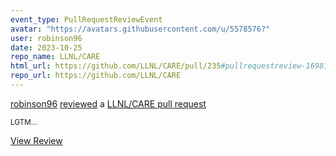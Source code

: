 ```yaml
---
event_type: PullRequestReviewEvent
avatar: "https://avatars.githubusercontent.com/u/5578576?"
user: robinson96
date: 2023-10-25
repo_name: LLNL/CARE
html_url: https://github.com/LLNL/CARE/pull/235#pullrequestreview-1698134916
repo_url: https://github.com/LLNL/CARE
---
```


<a href='https://github.com/robinson96' target='_blank'>robinson96</a> <a href='https://github.com/LLNL/CARE/pull/235#pullrequestreview-1698134916' target='_blank'>reviewed</a> a <a href='https://github.com/LLNL/CARE/pull/235' target='_blank'>LLNL/CARE pull request</a>

<small>LGTM...</small>

<a href='https://github.com/LLNL/CARE/pull/235#pullrequestreview-1698134916' target='_blank'>View Review</a>